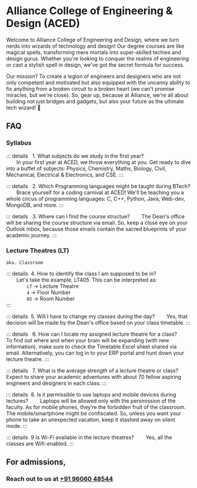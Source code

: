 # Alliance College of Engineering & Design (ACED)

Welcome to Alliance College of Engineering and Design, where we turn nerds into wizards of technology and design! Our degree courses are like magical spells, transforming mere mortals into super-skilled techies and design gurus. Whether you're looking to conquer the realms of engineering or cast a stylish spell in design, we've got the secret formula for success. 

Our mission? To create a legion of engineers and designers who are not only competent and motivated but also equipped with the uncanny ability to fix anything from a broken circuit to a broken heart (we can't promise miracles, but we're close). So, gear up, because at Alliance, we're all about building not just bridges and gadgets, but also your future as the ultimate tech wizard! 🚀

## FAQ

### Syllabus
::: details &nbsp; 1. What subjects do we study in the first year?  
&emsp;&emsp;In your first year at ACED, we throw everything at you. Get ready to dive into a buffet of subjects: Physics, Chemistry, Maths, Biology, Civil, Mechanical, Electrical & Electronics, and CSE.
:::

::: details &nbsp; 2. Which  Programming languages might be taught during BTech?  
&emsp;&emsp;Brace yourself for a coding carnival at ACED! We'll be teaching you a whole circus of programming languages: C, C++, Python, Java, Web-dev, MongoDB, and more.
:::

::: details &nbsp; 3. Where can I find the course structue?
&emsp;&emsp;The Dean's office will be sharing the course structure via email. So, keep a close eye on your Outlook inbox, because those emails contain the sacred blueprints of your academic journey.
::: 

### Lecture Theatres (LT)   
`aka. Classroom `

::: details &nbsp;4. How to identify the class I am supposed to be in?  
&emsp;&emsp;Let's take the example, LT405. This can be interpreted as:  
&emsp;&emsp;&emsp;&emsp;`LT` -> Lecture Theatre  
&emsp;&emsp;&emsp;&emsp;`4` -> Floor Number  
&emsp;&emsp;&emsp;&emsp;`05` -> Room Number  
:::

::: details &nbsp;5. Will I have to change my classes during the day?
&emsp;&emsp;Yes, that decision will be made by the Dean's office based on your class timetable.
:::

::: details &nbsp; 6. How can I locate my assigned lecture theatre for a class?
&emsp;&emsp;To find out where and when your brain will be expanding (with new information), make sure to check the Timetable Excel sheet shared via email. Alternatively, you can log in to your ERP portal and hunt down your lecture theatre.
:::

::: details &nbsp; 7. What is the average strength of a lecture theatre or class?
&emsp;&emsp;Expect to share your academic adventures with about 70 fellow aspiring engineers and designers in each class. 
:::

::: details &nbsp;8. Is it permissible to use laptops and mobile devices during lectures?
&emsp;&emsp;Laptops will be allowed only with the persmission of the faculty. As for mobile phones, they’re the forbidden fruit of the classroom. The mobile/smartphone might be confiscated. So, unless you want your phone to take an unexpected vacation, keep it stashed away on silent mode.
:::

::: details &nbsp;9 Is Wi-Fi available in the lecture theatres?
&emsp;&emsp;Yes, all the classes are Wifi-enabled.
:::


## For admissions,
### Reach out to us at [+91 96060 48544](tel:+919606048544)

